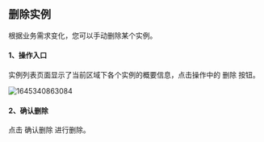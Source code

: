 ## 删除实例

根据业务需求变化，您可以手动删除某个实例。

#### 1、操作入口

实例列表页面显示了当前区域下各个实例的概要信息，点击操作中的 删除 按钮。

![1645340863084](C:\Users\zhaotongtong10\AppData\Roaming\Typora\typora-user-images\1645340863084.png)

#### 2、确认删除

点击 确认删除 进行删除。